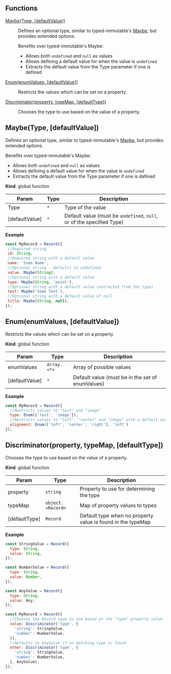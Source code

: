 ## Functions

<dl>
<dt><a href="#Maybe">Maybe(Type, [defaultValue])</a></dt>
<dd><p>Defines an optional type, similar to typed-immutable&#39;s <a href="https://github.com/typed-immutable/typed-immutable#maybe">Maybe</a>, but provides extended options.</p>
<p>Benefits over typed-immutable&#39;s Maybe:</p>
<ul>
<li>Allows both <code>undefined</code> and <code>null</code> as values</li>
<li>Allows defining a default value for when the value is <code>undefined</code></li>
<li>Extracts the default value from the Type parameter if one is defined</li>
</ul>
</dd>
<dt><a href="#Enum">Enum(enumValues, [defaultValue])</a></dt>
<dd><p>Restricts the values which can be set on a property.</p>
</dd>
<dt><a href="#Discriminator">Discriminator(property, typeMap, [defaultType])</a></dt>
<dd><p>Chooses the type to use based on the value of a property.</p>
</dd>
</dl>

<a name="Maybe"></a>

## Maybe(Type, [defaultValue])
Defines an optional type, similar to typed-immutable's [Maybe](https://github.com/typed-immutable/typed-immutable#maybe), but provides extended options.

Benefits over typed-immutable's Maybe:
- Allows both `undefined` and `null` as values
- Allows defining a default value for when the value is `undefined`
- Extracts the default value from the Type parameter if one is defined

**Kind**: global function  

| Param | Type | Description |
| --- | --- | --- |
| Type | <code>\*</code> | Type of the value |
| [defaultValue] | <code>\*</code> | Default value (must be `undefined`, `null`, or of the specified Type) |

**Example**  
```js
const MyRecord = Record({
 //Required string
 id: String,
 //Required string with a default value
 name: 'Some Name',
 //Optional string - defaults to undefined
 value: Maybe(String),
 //Optional string with a default value
 type: Maybe(String, 'point'),
 //Optional string with a default value (extracted from the type)
 text: Maybe('Some Text'),
 //Optional string with a default value of null
 title: Maybe(String, null),
});
```
<a name="Enum"></a>

## Enum(enumValues, [defaultValue])
Restricts the values which can be set on a property.

**Kind**: global function  

| Param | Type | Description |
| --- | --- | --- |
| enumValues | <code>Array.&lt;\*&gt;</code> | Array of possible values |
| [defaultValue] | <code>\*</code> | Default value (must be in the set of enumValues) |

**Example**  
```js
const MyRecord = Record({
  //Restricts values to "text" and "image"
  type: Enum(['text', 'image']),
  //Restricts values to "left", "center" and "image" with a default value of "left" if the value is undefined
  alignment: Enum(['left', 'center', 'right'], 'left')
});
```
<a name="Discriminator"></a>

## Discriminator(property, typeMap, [defaultType])
Chooses the type to use based on the value of a property.

**Kind**: global function  

| Param | Type | Description |
| --- | --- | --- |
| property | <code>string</code> | Property to use for determining the type |
| typeMap | <code>object.&lt;Record&gt;</code> | Map of property values to types |
| [defaultType] | <code>Record</code> | Default type when no property value is found in the typeMap |

**Example**  
```js
const StringValue = Record({
  type: String,
  value: String,
});

const NumberValue = Record({
  type: String,
  value: Number,
});

const AnyValue = Record({
  type: String,
  value: Any,
});

const MyRecord = Record({
  //Chooses the Record type to use based on the "type" property value
  value: Discriminator('type', {
    'string': StringValue,
    'number': NumberValue,
  }),
  //Defaults to AnyValue if no matching type is found
  other: Discriminator('type', {
    'string': StringValue,
    'number': NumberValue,
  }, AnyValue),
});
```

